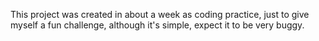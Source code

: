 This project was created in about a week as coding practice, just to give myself a fun challenge, although it's simple, expect it to be very buggy.